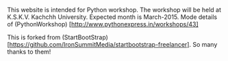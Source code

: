 This website is intended for Python workshop. The workshop will be held at K.S.K.V. Kachchh University. Expected month is March-2015.
Mode details of (PythonWorkshop) [http://www.pythonexpress.in/workshops/43]

This is forked from (StartBootStrap)[https://github.com/IronSummitMedia/startbootstrap-freelancer]. So many thanks to them!
